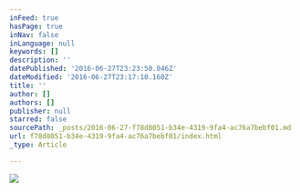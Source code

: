 ```yaml
---
inFeed: true
hasPage: true
inNav: false
inLanguage: null
keywords: []
description: ''
datePublished: '2016-06-27T23:23:50.046Z'
dateModified: '2016-06-27T23:17:10.160Z'
title: ''
author: []
authors: []
publisher: null
starred: false
sourcePath: _posts/2016-06-27-f78d8051-b34e-4319-9fa4-ac76a7bebf01.md
url: f78d8051-b34e-4319-9fa4-ac76a7bebf01/index.html
_type: Article

---
```

![](https://the-grid-user-content.s3-us-west-2.amazonaws.com/4f7dbf00-d43a-45cc-8e24-22b5286756ca.jpg)
